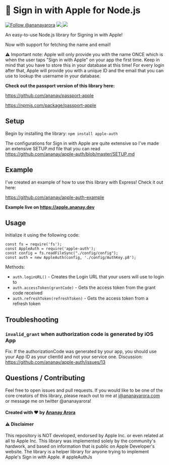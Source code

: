#  Sign in with Apple for Node.js

<a href="https://twitter.com/intent/follow?screen_name=ananayarora"><img src="https://img.shields.io/twitter/follow/ananayarora.svg?label=Follow%20@ananayarora" alt="Follow @ananayarora"></img></a>
<a href="https://npmjs.com/package/apple-auth">
  <img src="https://img.shields.io/npm/dt/apple-auth.svg"></img>
  <img src="https://img.shields.io/npm/v/apple-auth.svg"></img>
</a>
</p>

An easy-to-use Node.js library for Signing in with Apple!

Now with support for fetching the name and email!

⚠️ Important note: Apple will only provide you with the name ONCE which is when the user taps "Sign in with Apple" on your app the first time. Keep in mind that you have to store this in your database at this time! For every login after that, Apple will provide you with a unique ID and the email that you can use to lookup the username in your database.

**Check out the passport version of this library here:**

https://github.com/ananay/passport-apple

https://npmjs.com/package/passport-apple

## Setup

Begin by installing the library:
```npm install apple-auth```

The configurations for Sign in with Apple are quite extensive so I've made an extensive SETUP.md file that you can read
https://github.com/ananay/apple-auth/blob/master/SETUP.md

## Example

I've created an example of how to use this library with Express! Check it out here:

https://github.com/ananay/apple-auth-example

**Example live on https://apple.ananay.dev**

## Usage

Initialize it using the following code:
```
const fs = require('fs');
const AppleAuth = require('apple-auth');
const config = fs.readFileSync("./config/config");
const auth = new AppleAuth(config, './config/AuthKey.p8');
```

Methods:
- ```auth.loginURL()``` - Creates the Login URL that your users will use to login to
- ```auth.accessToken(grantCode)``` - Gets the access token from the grant code received
- ```auth.refreshToken(refreshToken)``` - Gets the access token from a refresh token

## Troubleshooting

### `invalid_grant` when authorization code is generated by iOS App
Fix: If the authorizationCode was generated by your app, you should use your App ID as your clientId and not your service one. Discussion: https://github.com/ananay/apple-auth/issues/13

## Questions / Contributing

Feel free to open issues and pull requests. If you would like to be one of the core creators of this library, please reach out to me at i@ananayarora.com or message me on twitter @ananayarora!

<h4> Created with ❤️ by <a href="https://ananayarora.com">Ananay Arora</a></h4>


#### ⚠️ Disclaimer
This repository is NOT developed, endorsed by Apple Inc. or even related at all to Apple Inc. This library was implemented solely by the community's hardwork, and based on information that is public on Apple Developer's website. The library is a helper library for anyone trying to implement Apple's Sign in with Apple.
#   a p p l e A u t h J s  
 